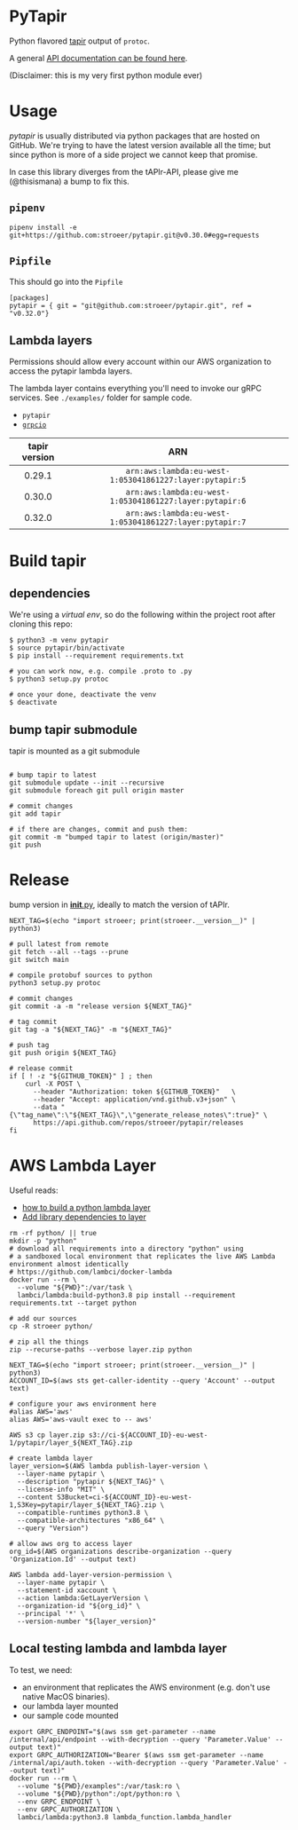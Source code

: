 # PyTapir

Python flavored [tapir](https://github.com/stroeer/tapir/) output of `protoc`.

A general [API documentation can be found here](https://stroeer.github.io/tapir/).

(Disclaimer: this is my very first python module ever)

# Usage

_pytapir_ is usually distributed via python packages that are hosted on GitHub. We're trying to have the 
latest version available all the time; but since python is more of a side project we cannot keep that
promise.

In case this library diverges from the tAPIr-API, please give me (@thisismana) a bump to fix this.

## `pipenv`

`pipenv install -e git+https://github.com:stroeer/pytapir.git@v0.30.0#egg=requests`

## `Pipfile`

This should go into the `Pipfile`

```shell
[packages]
pytapir = { git = "git@github.com:stroeer/pytapir.git", ref = "v0.32.0"}
```

## Lambda layers

Permissions should allow every account within our AWS organization to access the
pytapir lambda layers.

The lambda layer contains everything you'll need to invoke our gRPC services. See 
`./examples/` folder for sample code. 

- `pytapir`
- [`grpcio`](https://pypi.org/project/grpcio/)

| tapir version |                           ARN                           |
|:-------------:|:-------------------------------------------------------:|
|    0.29.1     | `arn:aws:lambda:eu-west-1:053041861227:layer:pytapir:5` |
|    0.30.0     | `arn:aws:lambda:eu-west-1:053041861227:layer:pytapir:6` |
|    0.32.0     | `arn:aws:lambda:eu-west-1:053041861227:layer:pytapir:7` |

# Build tapir

## dependencies

We're using a _virtual env_, so do the following within the project root after cloning this repo:

```shell 
$ python3 -m venv pytapir
$ source pytapir/bin/activate
$ pip install --requirement requirements.txt

# you can work now, e.g. compile .proto to .py
$ python3 setup.py protoc

# once your done, deactivate the venv
$ deactivate
````

## bump tapir submodule

tapir is mounted as a git submodule

```shell

# bump tapir to latest
git submodule update --init --recursive
git submodule foreach git pull origin master

# commit changes
git add tapir

# if there are changes, commit and push them:
git commit -m "bumped tapir to latest (origin/master)"
git push

```

# Release

bump version in [__init__.py](./stroeer/__init__.py), ideally to match the version of tAPIr.

```shell
NEXT_TAG=$(echo "import stroeer; print(stroeer.__version__)" | python3)

# pull latest from remote
git fetch --all --tags --prune
git switch main

# compile protobuf sources to python
python3 setup.py protoc

# commit changes
git commit -a -m "release version ${NEXT_TAG}"

# tag commit
git tag -a "${NEXT_TAG}" -m "${NEXT_TAG}"

# push tag
git push origin ${NEXT_TAG}

# release commit
if [ ! -z "${GITHUB_TOKEN}" ] ; then
    curl -X POST \
      --header "Authorization: token ${GITHUB_TOKEN}" 	\
      --header "Accept: application/vnd.github.v3+json"	\
      --data "{\"tag_name\":\"${NEXT_TAG}\",\"generate_release_notes\":true}" \
      https://api.github.com/repos/stroeer/pytapir/releases
fi
```

# AWS Lambda Layer

Useful reads:

- [how to build a python lambda layer][howto]
- [Add library dependencies to layer][deps]

[howto]: https://unbiased-coder.com/create-python-lambda-layer/
[deps]: https://docs.aws.amazon.com/lambda/latest/dg/configuration-layers.html#configuration-layers-path

```shell
rm -rf python/ || true
mkdir -p "python"
# download all requirements into a directory "python" using 
# a sandboxed local environment that replicates the live AWS Lambda environment almost identically
# https://github.com/lambci/docker-lambda
docker run --rm \
  --volume "${PWD}":/var/task \
  lambci/lambda:build-python3.8 pip install --requirement requirements.txt --target python

# add our sources
cp -R stroeer python/

# zip all the things
zip --recurse-paths --verbose layer.zip python

NEXT_TAG=$(echo "import stroeer; print(stroeer.__version__)" | python3)
ACCOUNT_ID=$(aws sts get-caller-identity --query 'Account' --output text)

# configure your aws environment here
#alias AWS='aws'
alias AWS='aws-vault exec to -- aws'

AWS s3 cp layer.zip s3://ci-${ACCOUNT_ID}-eu-west-1/pytapir/layer_${NEXT_TAG}.zip

# create lambda layer
layer_version=$(AWS lambda publish-layer-version \
  --layer-name pytapir \
  --description "pytapir ${NEXT_TAG}" \
  --license-info "MIT" \
  --content S3Bucket=ci-${ACCOUNT_ID}-eu-west-1,S3Key=pytapir/layer_${NEXT_TAG}.zip \
  --compatible-runtimes python3.8 \
  --compatible-architectures "x86_64" \
  --query "Version")

# allow aws org to access layer
org_id=$(AWS organizations describe-organization --query 'Organization.Id' --output text)

AWS lambda add-layer-version-permission \
  --layer-name pytapir \
  --statement-id xaccount \
  --action lambda:GetLayerVersion \
  --organization-id "${org_id}" \
  --principal '*' \
  --version-number "${layer_version}" 
```

## Local testing lambda and lambda layer

To test, we need:
- an environment that replicates the AWS environment
(e.g. don't use native MacOS binaries).
- our lambda layer mounted
- our sample code mounted


```shell
export GRPC_ENDPOINT="$(aws ssm get-parameter --name /internal/api/endpoint --with-decryption --query 'Parameter.Value' --output text)"
export GRPC_AUTHORIZATION="Bearer $(aws ssm get-parameter --name /internal/api/auth.token --with-decryption --query 'Parameter.Value' --output text)"
docker run --rm \
  --volume "${PWD}/examples":/var/task:ro \
  --volume "${PWD}/python":/opt/python:ro \
  --env GRPC_ENDPOINT \
  --env GRPC_AUTHORIZATION \
  lambci/lambda:python3.8 lambda_function.lambda_handler
```
